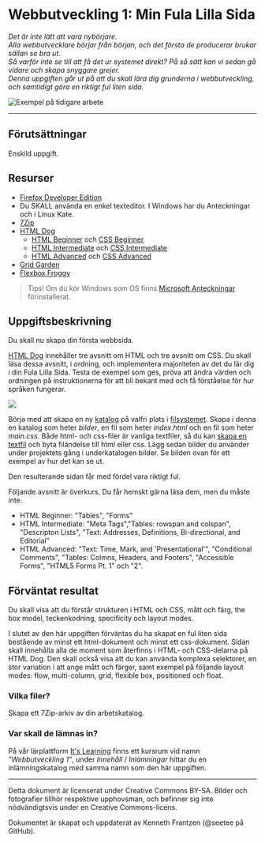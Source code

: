# Webbutveckling 1: Min Fula Lilla Sida

_Det är inte lätt att vara nybörjare._  
_Alla webbutvecklare börjar från början, och det första de producerar brukar sällan se bra ut._  
_Så varför inte se till att få det ur systemet direkt? På så sätt kan vi sedan gå vidare och skapa snyggare grejer._  
_Denna uppgiften går ut på att du skall lära dig grunderna i webbutveckling, och samtidigt göra en riktigt ful liten sida._

![Exempel på tidigare arbete](https://user-images.githubusercontent.com/19572359/164434992-869c0759-2cbf-4fe4-9313-cb35a6ab2bef.png)

---

## Förutsättningar

Enskild uppgift.

## Resurser

* [Firefox Developer Edition](https://www.mozilla.org/sv-SE/firefox/developer/)
* Du SKALL använda en enkel texteditor. I Windows har du Anteckningar och i Linux Kate. 
* [7Zip](https://www.7-zip.org/)
* [HTML Dog](https://htmldog.com/)
    * [HTML Beginner](https://htmldog.com/guides/html/beginner/) och [CSS Beginner](https://htmldog.com/guides/css/beginner/)
    * [HTML Intermediate](https://htmldog.com/guides/html/intermediate/) och [CSS Intermediate](https://htmldog.com/guides/css/intermediate/)
    * [HTML Advanced](https://htmldog.com/guides/html/advanced/) och [CSS Advanced](https://htmldog.com/guides/css/advanced/)
* [Grid Garden](https://cssgridgarden.com/)  
* [Flexbox Froggy](https://flexboxfroggy.com/#sv)  

> Tips! Om du kör Windows som OS finns [Microsoft Anteckningar](https://support.microsoft.com/sv-se/windows/hj%C3%A4lp-i-anteckningar-4d68c388-2ff2-0e7f-b706-35fb2ab88a8c) förinstallerat. 

## Uppgiftsbeskrivning

Du skall nu skapa din första webbsida.

[HTML Dog](https://htmldog.com/) innehåller tre avsnitt om HTML och tre avsnitt om CSS. Du skall läsa dessa avsnitt, i ordning, och implementera majoriteten av det du lär dig i din Fula Lilla Sida. Testa de exempel som ges, pröva att ändra värden och ordningen på instruktionerna för att bli bekant med och få förståelse för hur språken fungerar.

![](https://user-images.githubusercontent.com/19572359/164436013-cf35c51e-4e6c-4978-ad61-708f6c6d4416.png)

Börja med att skapa en ny [katalog](https://sv.wikipedia.org/wiki/Katalog_(datorteknik)) på valfri plats i [filsystemet](https://sv.wikipedia.org/wiki/Filsystem). Skapa i denna en katalog som heter _bilder_, en fil som heter _index.html_ och en fil som heter _main.css_. Både html- och css-filer är vanliga textfiler, så du kan [skapa en textfil](https://www.wikihow.com/Make-a-New-File-in-Windows) och byta filändelse till html eller css. Lägg sedan bilder du använder under projektets gång i underkatalogen bilder. Se bilden ovan för ett exempel av hur det kan se ut.

Den resulterande sidan får med fördel vara riktigt ful.

Följande avsnitt är överkurs. Du får hemskt gärna läsa dem, men du måste inte. 
* HTML Beginner: "Tables", "Forms"
* HTML Intermediate: "Meta Tags","Tables: rowspan and colspan", "Descripton Lists", "Text: Addresses, Definitions, Bi-directional, and Editorial"
* HTML Advanced: "Text: Time, Mark, and 'Presentational'", "Conditional Comments", "Tables: Colmns, Headers, and Footers", "Accessible Forms", "HTML5 Forms Pt. 1" och "2".

## Förväntat resultat

Du skall visa att du förstår strukturen i HTML och CSS, mått och färg, the box model, teckenkodning, specificity och layout modes.

I slutet av den här uppgiften förväntas du ha skapat en ful liten sida bestående av minst ett html-dokument och minst ett css-dokument. Sidan skall innehålla alla de moment som återfinns i HTML- och CSS-delarna på HTML Dog. Den skall också visa att du kan använda komplexa selektorer, en stor variation i att ange mått och färger, samt exempel på följande layout modes: flow, multi-column, grid, flexible box, positioned och float.

### Vilka filer?

Skapa ett 7Zip-arkiv av din arbetskatalog.

### Var skall de lämnas in?

På vår lärplattform [It's Learning](https://stenungsund.itslearning.com/) finns ett kursrum vid namn _"Webbutveckling 1"_, under _Innehåll_ / _Inlämningar_ hittar du en inlämningskatalog med samma namn som den här uppgiften.

---

Detta dokument är licenserat under Creative Commons BY-SA. Bilder och fotografier tillhör respektive upphovsman, och befinner sig inte nödvändigtsvis under en Creative Commons-licens.

Dokumentet är skapat och uppdaterat av Kenneth Frantzen (@seetee på GitHub).
